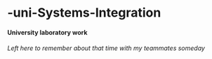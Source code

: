 # -uni-Systems-Integration
#### University laboratory work
###### Left here to remember about that time with my teammates someday
